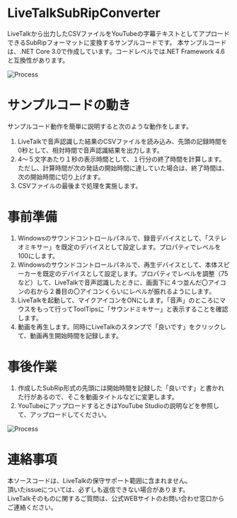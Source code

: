 # LiveTalkSubRipConverter
LiveTalkから出力したCSVファイルをYouTubeの字幕テキストとしてアプロードできるSubRipフォーマットに変換するサンプルコードです。
本サンプルコードは、.NET Core 3.0で作成しています。コードレベルでは.NET Framework 4.6と互換性があります。

![Process](https://github.com/FujitsuSSL-LiveTalk/LiveTalkSubRipConverter/blob/images/README.png)

# サンプルコードの動き
サンプルコード動作を簡単に説明すると次のような動作をします。  
1. LiveTalkで音声認識した結果のCSVファイルを読み込み、先頭の記録時間を0秒として、相対時間で音声認識結果を出力します。
2. 4～５文字あたり１秒の表示時間として、１行分の終了時間を計算します。ただし、計算時間が次の発話の開始時間に達していた場合は、終了時間は、次の開始時間に切り上げます。
3. CSVファイルの最後まで処理を実施します。

# 事前準備
1. Windowsのサウンドコントロールパネルで、録音デバイスとして、「ステレオミキサー」を既定のデバイスとして設定します。プロパティでレベルを100にします。
2. Windowsのサウンドコントロールパネルで、再生デバイスとして、本体スピーカーを既定のデバイスとして設定します。プロパティでレベルを調整（75など）して、LiveTalkで音声認識したときに、画面下に４つ並んだ〇アイコンの右から２番目の〇アイコンくらいにレベルが振れるようにします。
3. LiveTalkを起動して、マイクアイコンをONにします。「音声」のところにマウスをもって行ってToolTipsに「サウンドミキサー」と表示することを確認します。
4. 動画を再生します。同時にLiveTalkのスタンプで「良いです」をクリックして、動画再生開始時間を記録します。


# 事後作業
1. 作成したSubRip形式の先頭には開始時間を記録した「良いです」と書かれた行があるので、そこを動画タイトルなどに変更します。
2. YouTubeにアップロードするときはYouTube Studioの説明などを参照して、アップロードしてください。

![Process](https://github.com/FujitsuSSL-LiveTalk/LiveTalkSubRipConverter/blob/images/README2.png)

# 連絡事項
本ソースコードは、LiveTalkの保守サポート範囲に含まれません。  
頂いたissueについては、必ずしも返信できない場合があります。  
LiveTalkそのものに関するご質問は、公式WEBサイトのお問い合わせ窓口からご連絡ください。
